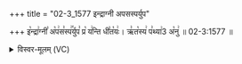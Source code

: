+++
title = "02-3_1577 इन्द्राग्नी अपसस्पर्युप"

+++
इ꣡न्द्रा꣢ग्नी꣣ अ꣡प꣢स꣣स्प꣢꣯र्युप꣣ प्र꣡ य꣢न्ति धी꣣त꣡यः꣢। ऋ꣣त꣡स्य꣢ प꣣थ्या꣢3 अ꣡नु꣢ ॥ 02-3:1577 ॥

<details><summary>विस्वर-मूलम् (VC)</summary>

इन्द्राग्नी अपसस्पर्युप प्र यन्ति धीतयः । ऋतस्य पथ्या३ अनु ॥१५७७॥
</details>